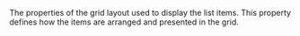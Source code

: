 The properties of the grid layout used to display the list items. This property defines how the items are arranged and presented in the grid.